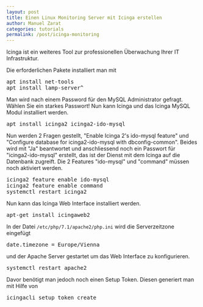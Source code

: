 ```yaml
---
layout: post
title: Einen Linux Monitoring Server mit Icinga erstellen
author: Manuel Zarat
categories: tutorials
permalink: /post/icinga-monitoring
---
```


Icinga ist ein weiteres Tool zur professionellen Überwachung Ihrer IT Infrastruktur.

<!--excerpt-separator-->

Die erforderlichen Pakete installiert man mit

<pre>
apt install net-tools 
apt install lamp-server^
</pre>

Man wird nach einem Password für den MySQL Administrator gefragt. Wählen Sie ein starkes Passwort! Nun kann Icinga und das Icinga MySQL Modul installiert werden.

<pre>
apt install icinga2 icinga2-ido-mysql
</pre>

Nun werden 2 Fragen gestellt, "Enable Icinga 2's ido-mysql feature" und "Configure database for icinga2-ido-mysql with dbconfig-common". Beides wird mit "Ja" beantwortet und anschliessend noch ein Passwort für "icinga2-ido-mysql" erstellt, das ist der Dienst mit dem Icinga auf die Datenbank zugreift.
Die 2 Features "ido-mysql" und "command" müssen noch aktiviert werden.

<pre>
icinga2 feature enable ido-mysql
icinga2 feature enable command
systemctl restart icinga2
</pre>

Nun kann das Icinga Web Interface installiert werden.

<pre>
apt-get install icingaweb2
</pre>

In der Datei <code>/etc/php/7.1/apache2/php.ini</code> wird die Serverzeitzone eingefügt

<pre>
date.timezone = Europe/Vienna
</pre>

und der Apache Server gestartet um das Web Interface zu konfigurieren.

<pre>
systemctl restart apache2
</pre>

Davor benötigt man jedoch noch einen Setup Token. Diesen generiert man mit Hilfe von

<pre>
icingacli setup token create
</pre>
